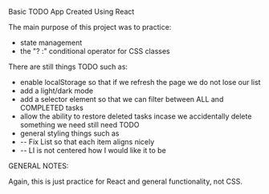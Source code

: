 Basic TODO App Created Using React

The main purpose of this project was to practice:
* state management
* the "? :" conditional operator for CSS classes

There are still things TODO such as:
* enable localStorage so that if we refresh the page we do not lose our list
* add a light/dark mode
* add a selector element so that we can filter between ALL and COMPLETED tasks
* allow the ability to restore deleted tasks incase we accidentally delete something we need still need TODO
* general styling things such as
*   -- Fix List so that each item aligns nicely
*   -- LI is not centered how I would like it to be




GENERAL NOTES:

Again, this is just practice for React and general functionality, not CSS.
